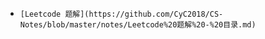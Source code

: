 -     [Leetcode 题解](https://github.com/CyC2018/CS-Notes/blob/master/notes/Leetcode%20题解%20-%20目录.md)
